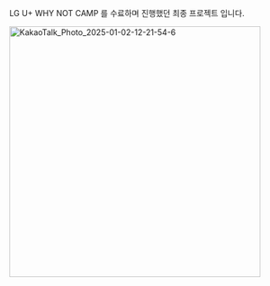 LG U+ WHY NOT CAMP 를 수료하며
진행했던 최종 프로젝트 입니다.


<img width="446" alt="KakaoTalk_Photo_2025-01-02-12-21-54-6" src="https://github.com/user-attachments/assets/c48e04c2-5e08-4996-b0ad-05b025f78b4c" />
